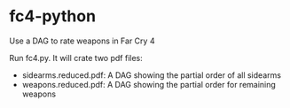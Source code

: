 # fc4-python
Use a DAG to rate weapons in Far Cry 4

Run fc4.py. It will crate two pdf files:
- sidearms.reduced.pdf: A DAG showing the partial order of all sidearms
- weapons.reduced.pdf: A DAG showing the partial order for remaining weapons



